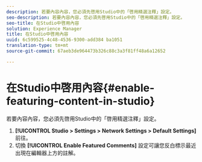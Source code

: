 ```yaml
---
description: 若要內容內容，您必須先啓用Studio中的「啓用精選注釋」設定。
seo-description: 若要內容內容，您必須先啓用Studio中的「啓用精選注釋」設定。
seo-title: 在Studio中啓用內容
solution: Experience Manager
title: 在Studio中啓用內容
uuid: 6c599525-4c48-4536-9300-add384 ba1051
translation-type: tm+mt
source-git-commit: 67aeb3de964473b326c88c3a3f81ff48a6a12652

---
```



# 在Studio中啓用內容{#enable-featuring-content-in-studio}

若要內容內容，您必須先啓用Studio中的「啓用精選注釋」設定。

1. **[!UICONTROL Studio > Settings > Network Settings > Default Settings]** 前往。
1. 切換 **[!UICONTROL Enable Featured Comments]** 設定可讓您反白標示最近出現在編輯器上方的註解。
